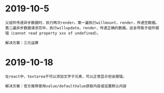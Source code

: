 # 2019-10-5
    父组件传递异步数据时，执行两次render。第一遍执行willmount，render，传递空数据。第二遍异步数据请求完毕，执行willupdate，render，传递正确的数据。这会导致子组件报错（cannot read property xxx of undefined）。

    解决方案：三元运算

# 2019-10-18
    在react中，textarea不可以添加文字子元素，可以正常显示但会报错。
    
    解决方案：官方推荐使用value/defaultValue获取内容或设置默认内容
